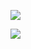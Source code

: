 ![](https://hit.yhype.me/github/profile?user_id=7926930)

![](https://komarev.com/ghpvc/?username=axelmvt)
